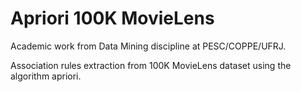 # Apriori 100K MovieLens

Academic work from Data Mining discipline at PESC/COPPE/UFRJ. 

Association rules extraction from 100K MovieLens dataset using the algorithm apriori.
